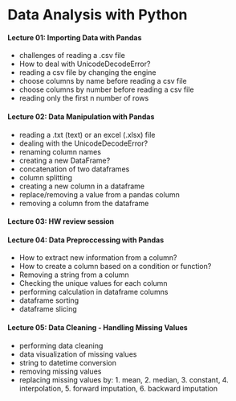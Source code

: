 # Data Analysis with Python

#### Lecture 01: Importing Data with Pandas
- challenges of reading a .csv file
- How to deal with UnicodeDecodeError?
- reading a csv file by changing the engine
- choose columns by name before reading a csv file
- choose columns by number before reading a csv file
- reading only the first n number of rows

#### Lecture 02: Data Manipulation with Pandas
- reading a .txt (text) or an excel (.xlsx) file
- dealing with the UnicodeDecodeError?
- renaming column names
- creating a new DataFrame?
- concatenation of two dataframes
- column splitting
- creating a new column in a dataframe
- replace/removing a value from a pandas column
- removing a column from the dataframe

#### Lecture 03: HW review session

#### Lecture 04: Data Preproccessing with Pandas
- How to extract new information from a column?
- How to create a column based on a condition or function?
- Removing a string from a column
- Checking the unique values for each column
- performing calculation in dataframe columns
- dataframe sorting
- dataframe slicing

#### Lecture 05: Data Cleaning - Handling Missing Values
- performing data cleaning
- data visualization of missing values
- string to datetime conversion
- removing missing values
- replacing missing values by: 1. mean, 2. median, 3. constant, 4. interpolation, 5. forward imputation, 6. backward imputation
